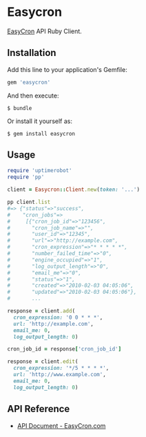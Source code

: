 # Easycron

[EasyCron](https://www.easycron.com/) API Ruby Client.

## Installation

Add this line to your application's Gemfile:

```ruby
gem 'easycron'
```

And then execute:

    $ bundle

Or install it yourself as:

    $ gem install easycron

## Usage

```ruby
require 'uptimerobot'
require 'pp'

client = Easycron::Client.new(token: '...')

pp client.list
#=> {"status"=>"success",
#    "cron_jobs"=>
#     [{"cron_job_id"=>"123456",
#       "cron_job_name"=>"",
#       "user_id"=>"12345",
#       "url"=>"http://example.com",
#       "cron_expression"=>"* * * * *",
#       "number_failed_time"=>"0",
#       "engine_occupied"=>"1",
#       "log_output_length"=>"0",
#       "email_me"=>"0",
#       "status"=>"1",
#       "created"=>"2010-02-03 04:05:06",
#       "updated"=>"2010-02-03 04:05:06"},
#       ...

response = client.add(
  cron_expression: '0 0 * * *',
  url: 'http://example.com',
  email_me: 0,
  log_output_length: 0)

cron_job_id = response['cron_job_id']

response = client.edit(
  cron_expression: '*/5 * * * *',
  url: 'http://www.example.com',
  email_me: 0,
  log_output_length: 0)
```

## API Reference

- [API Document - EasyCron.com](https://www.easycron.com/document/)
